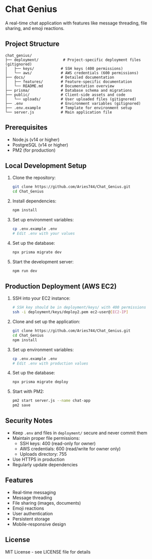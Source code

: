 # Chat Genius

A real-time chat application with features like message threading, file sharing, and emoji reactions.

## Project Structure

```
chat_genius/
├── deployment/           # Project-specific deployment files (gitignored)
│   ├── keys/            # SSH keys (400 permissions)
│   └── aws/             # AWS credentials (600 permissions)
├── docs/                # Detailed documentation
│   ├── features/        # Feature-specific documentation
│   └── README.md        # Documentation overview
├── prisma/              # Database schema and migrations
├── public/              # Client-side assets and code
│   └── uploads/         # User uploaded files (gitignored)
├── .env                 # Environment variables (gitignored)
├── .env.example         # Template for environment setup
└── server.js            # Main application file
```

## Prerequisites

- Node.js (v14 or higher)
- PostgreSQL (v14 or higher)
- PM2 (for production)

## Local Development Setup

1. Clone the repository:
   ```bash
   git clone https://github.com/Aries744/Chat_Genius.git
   cd Chat_Genius
   ```

2. Install dependencies:
   ```bash
   npm install
   ```

3. Set up environment variables:
   ```bash
   cp .env.example .env
   # Edit .env with your values
   ```

4. Set up the database:
   ```bash
   npx prisma migrate dev
   ```

5. Start the development server:
   ```bash
   npm run dev
   ```

## Production Deployment (AWS EC2)

1. SSH into your EC2 instance:
   ```bash
   # SSH key should be in deployment/keys/ with 400 permissions
   ssh -i deployment/keys/deploy2.pem ec2-user@[EC2-IP]
   ```

2. Clone and set up the application:
   ```bash
   git clone https://github.com/Aries744/Chat_Genius.git
   cd Chat_Genius
   npm install
   ```

3. Set up environment variables:
   ```bash
   cp .env.example .env
   # Edit .env with production values
   ```

4. Set up the database:
   ```bash
   npx prisma migrate deploy
   ```

5. Start with PM2:
   ```bash
   pm2 start server.js --name chat-app
   pm2 save
   ```

## Security Notes

- Keep `.env` and files in `deployment/` secure and never commit them
- Maintain proper file permissions:
  - SSH keys: 400 (read-only for owner)
  - AWS credentials: 600 (read/write for owner only)
  - Uploads directory: 755
- Use HTTPS in production
- Regularly update dependencies

## Features

- Real-time messaging
- Message threading
- File sharing (images, documents)
- Emoji reactions
- User authentication
- Persistent storage
- Mobile-responsive design

## License

MIT License - see LICENSE file for details 